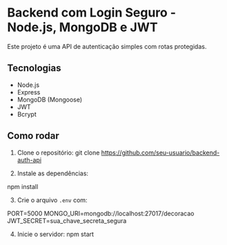 # Backend com Login Seguro - Node.js, MongoDB e JWT

Este projeto é uma API de autenticação simples com rotas protegidas.

## Tecnologias

- Node.js
- Express
- MongoDB (Mongoose)
- JWT
- Bcrypt

## Como rodar

1. Clone o repositório:
git clone https://github.com/seu-usuario/backend-auth-api

2. Instale as dependências:

npm install

3. Crie o arquivo `.env` com:

PORT=5000
MONGO_URI=mongodb://localhost:27017/decoracao
JWT_SECRET=sua_chave_secreta_segura

4. Inicie o servidor:
npm start